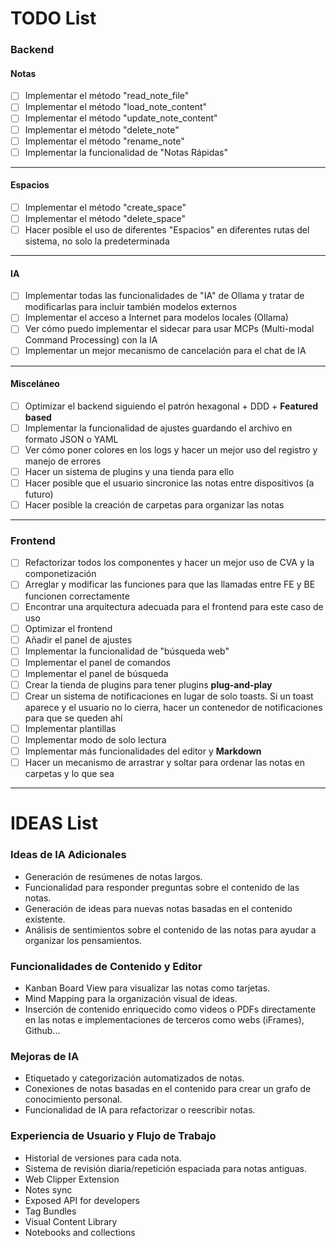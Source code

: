 # TODO List

### Backend

#### Notas
- [ ] Implementar el método "read_note_file"
- [ ] Implementar el método "load_note_content"
- [ ] Implementar el método "update_note_content"
- [ ] Implementar el método "delete_note"
- [ ] Implementar el método "rename_note"
- [ ] Implementar la funcionalidad de "Notas Rápidas"

---

#### Espacios
- [ ] Implementar el método "create_space"
- [ ] Implementar el método "delete_space"
- [ ] Hacer posible el uso de diferentes "Espacios" en diferentes rutas del sistema, no solo la predeterminada

---

#### IA
- [ ] Implementar todas las funcionalidades de "IA" de Ollama y tratar de modificarlas para incluir también modelos externos
- [ ] Implementar el acceso a Internet para modelos locales (Ollama)
- [ ] Ver cómo puedo implementar el sidecar para usar MCPs (Multi-modal Command Processing) con la IA
- [ ] Implementar un mejor mecanismo de cancelación para el chat de IA

---

#### Misceláneo
- [ ] Optimizar el backend siguiendo el patrón hexagonal + DDD + **Featured based**
- [ ] Implementar la funcionalidad de ajustes guardando el archivo en formato JSON o YAML
- [ ] Ver cómo poner colores en los logs y hacer un mejor uso del registro y manejo de errores
- [ ] Hacer un sistema de plugins y una tienda para ello
- [ ] Hacer posible que el usuario sincronice las notas entre dispositivos (a futuro)
- [ ] Hacer posible la creación de carpetas para organizar las notas

***

### Frontend

- [ ] Refactorizar todos los componentes y hacer un mejor uso de CVA y la componetización
- [ ] Arreglar y modificar las funciones para que las llamadas entre FE y BE funcionen correctamente
- [ ] Encontrar una arquitectura adecuada para el frontend para este caso de uso
- [ ] Optimizar el frontend
- [ ] Añadir el panel de ajustes
- [ ] Implementar la funcionalidad de "búsqueda web"
- [ ] Implementar el panel de comandos
- [ ] Implementar el panel de búsqueda
- [ ] Crear la tienda de plugins para tener plugins **plug-and-play**
- [ ] Crear un sistema de notificaciones en lugar de solo toasts. Si un toast aparece y el usuario no lo cierra, hacer un contenedor de notificaciones para que se queden ahí
- [ ] Implementar plantillas
- [ ] Implementar modo de solo lectura
- [ ] Implementar más funcionalidades del editor y **Markdown**
- [ ] Hacer un mecanismo de arrastrar y soltar para ordenar las notas en carpetas y lo que sea

***

# IDEAS List

### Ideas de IA Adicionales
- Generación de resúmenes de notas largos.
- Funcionalidad para responder preguntas sobre el contenido de las notas.
- Generación de ideas para nuevas notas basadas en el contenido existente.
- Análisis de sentimientos sobre el contenido de las notas para ayudar a organizar los pensamientos.

### Funcionalidades de Contenido y Editor
- Kanban Board View para visualizar las notas como tarjetas.
- Mind Mapping para la organización visual de ideas.
- Inserción de contenido enriquecido como videos o PDFs directamente en las notas e implementaciones de terceros como webs (iFrames), Github...

### Mejoras de IA
- Etiquetado y categorización automatizados de notas.
- Conexiones de notas basadas en el contenido para crear un grafo de conocimiento personal.
- Funcionalidad de IA para refactorizar o reescribir notas.

### Experiencia de Usuario y Flujo de Trabajo
- Historial de versiones para cada nota.
- Sistema de revisión diaria/repetición espaciada para notas antiguas.
- Web Clipper Extension
- Notes sync
- Exposed API for developers
- Tag Bundles
- Visual Content Library
- Notebooks and collections